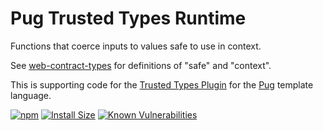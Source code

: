 # Pug Trusted Types Runtime

Functions that coerce inputs to values safe to use in context.

See [web-contract-types](https://npmjs.com/package/web-contract-types)
for definitions of "safe" and "context".

This is supporting code for the
[Trusted Types Plugin](https://npmjs.com/package/pug-plugin-trusted-types)
for the [Pug](https://pugjs.org/) template language.

[![npm](https://img.shields.io/npm/v/pug-runtime-trusted-types.svg)](https://www.npmjs.com/package/pug-runtime-trusted-types)
[![Install Size](https://packagephobia.now.sh/badge?p=pug-runtime-trusted-types)](https://packagephobia.now.sh/result?p=pug-runtime-trusted-types)
[![Known Vulnerabilities](https://snyk.io/test/github/mikesamuel/pug-runtime-trusted-types/badge.svg?targetFile=package.json)](https://snyk.io/test/github/mikesamuel/pug-runtime-trusted-types?targetFile=package.json)
